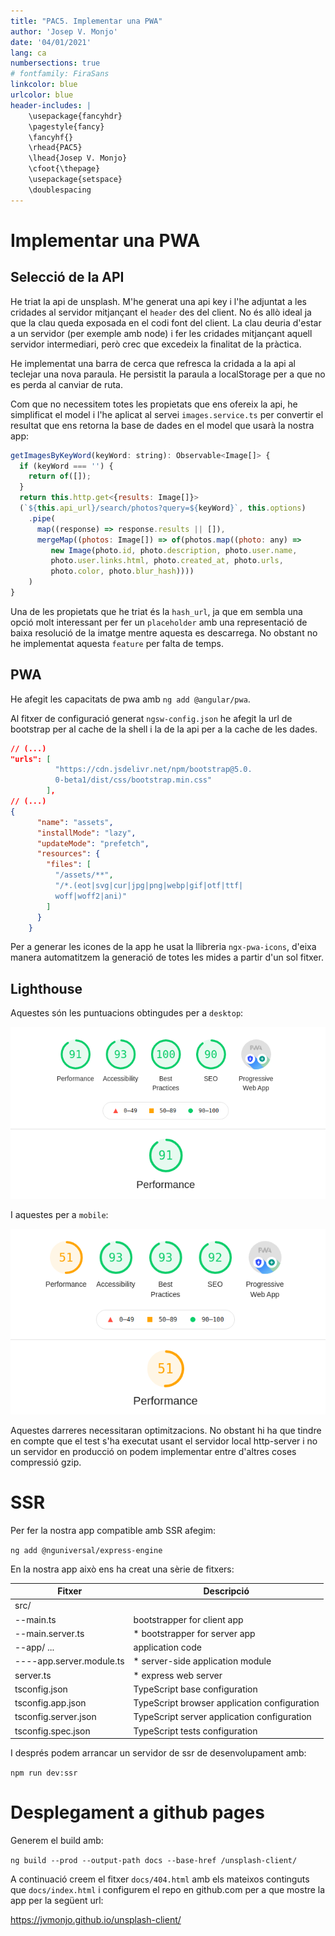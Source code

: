 ```yaml
---
title: "PAC5. Implementar una PWA"
author: 'Josep V. Monjo'
date: '04/01/2021'
lang: ca
numbersections: true
# fontfamily: FiraSans
linkcolor: blue
urlcolor: blue
header-includes: |
    \usepackage{fancyhdr}
    \pagestyle{fancy}
    \fancyhf{}
    \rhead{PAC5}
    \lhead{Josep V. Monjo}
    \cfoot{\thepage}
    \usepackage{setspace}
    \doublespacing
---
```


# Implementar una PWA

## Selecció de la API

He triat la api de unsplash. M'he generat una api key i l'he adjuntat a les cridades al servidor mitjançant el `header` des del client. No és allò ideal ja que la clau queda exposada en el codi font del client. La clau deuria d'estar a un servidor (per exemple amb node) i fer les cridades mitjançant aquell servidor intermediari, però crec que excedeix la finalitat de la pràctica.

He implementat una barra de cerca que refresca la cridada a la api al teclejar una nova paraula. He persistit la paraula a localStorage per a que no es perda al canviar de ruta.

Com que no necessitem totes les propietats que ens ofereix la api, he simplificat el model i l'he aplicat al servei `images.service.ts` per convertir el resultat que ens retorna la base de dades en el model que usarà la nostra app:

```js
getImagesByKeyWord(keyWord: string): Observable<Image[]> {
  if (keyWord === '') {
    return of([]);
  }
  return this.http.get<{results: Image[]}>
  (`${this.api_url}/search/photos?query=${keyWord}`, this.options)
    .pipe(
      map((response) => response.results || []),
      mergeMap((photos: Image[]) => of(photos.map((photo: any) => 
         new Image(photo.id, photo.description, photo.user.name, 
         photo.user.links.html, photo.created_at, photo.urls, 
         photo.color, photo.blur_hash))))
    )
}
```

Una de les propietats que he triat és la `hash_url`, ja que em sembla una opció molt interessant per fer un `placeholder` amb una representació de baixa resolució de la imatge mentre aquesta es descarrega. No obstant no he implementat aquesta `feature` per falta de temps.

## PWA

He afegit les capacitats de pwa amb `ng add @angular/pwa`.

Al fitxer de configuració generat `ngsw-config.json` he afegit la url de bootstrap per al cache de la shell i la de la api per a la cache de les dades.

```json
// (...)
"urls": [
          "https://cdn.jsdelivr.net/npm/bootstrap@5.0.
          0-beta1/dist/css/bootstrap.min.css"
        ],
// (...)
{
      "name": "assets",
      "installMode": "lazy",
      "updateMode": "prefetch",
      "resources": {
        "files": [
          "/assets/**",
          "/*.(eot|svg|cur|jpg|png|webp|gif|otf|ttf|
          woff|woff2|ani)"
        ]
      }
    }
```

Per a generar les icones de la app he usat la llibreria `ngx-pwa-icons`, d'eixa manera automatitzem la generació de totes les mides a partir d'un sol fitxer.

## Lighthouse

Aquestes són les puntuacions obtingudes per a `desktop`:

![Lighthouse desktop](src/assets/images/lighthouse-desktop.png)

I aquestes per a `mobile`:

![Lighthouse mobile](src/assets/images/lighthouse-mobile.png)

Aquestes darreres necessitaran optimitzacions. No obstant hi ha que tindre en compte que el test s'ha executat usant el servidor local http-server i no un servidor en producció on podem implementar entre d'altres coses compressió gzip.

# SSR

Per fer la nostra app compatible amb SSR afegim:

`ng add @nguniversal/express-engine`

En la nostra app això ens ha creat una sèrie de fitxers:

|Fitxer                    | Descripció|
|---                       | --- |
|src/                      |      |
|--main.ts                 |    bootstrapper for client app |
|--main.server.ts          |   * bootstrapper for server app |
|--app/ ...                |   application code |
|----app.server.module.ts  |   * server-side application module |
|server.ts                 |   * express web server |
|tsconfig.json             |   TypeScript base configuration |
|tsconfig.app.json         |   TypeScript browser application configuration |
|tsconfig.server.json      |   TypeScript server application configuration |
|tsconfig.spec.json        |   TypeScript tests configuration |

I després podem arrancar un servidor de ssr de desenvolupament amb:

`npm run dev:ssr`

# Desplegament a github pages

Generem el build amb:

`ng build --prod --output-path docs --base-href /unsplash-client/`

A continuació creem el fitxer `docs/404.html` amb els mateixos continguts que `docs/index.html` i configurem el repo en github.com per a que mostre la app per la següent url:

<https://jvmonjo.github.io/unsplash-client/>

